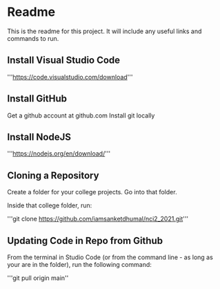 # Readme #
This is the readme for this project. It will include any useful links and commands to run.

## Install Visual Studio Code ##
'''https://code.visualstudio.com/download'''

## Install GitHub

Get a github account at github.com
Install git locally

## Install NodeJS ##
'''https://nodejs.org/en/download/'''


## Cloning a Repository ##

Create a folder for your college projects. Go into that folder.

Inside that college folder, run:

'''git clone https://github.com/iamsanketdhumal/nci2_2021.git'''

## Updating Code in Repo from Github ##

From the terminal in Studio Code (or from the command line - as long as your are in the folder), 
run the following command:

'''git pull origin main''